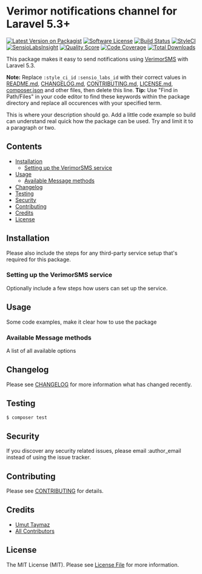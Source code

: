# Verimor notifications channel for Laravel 5.3+

[![Latest Version on Packagist](https://img.shields.io/packagist/v/laravel-notification-channels/verimor.svg?style=flat-square)](https://packagist.org/packages/laravel-notification-channels/verimor)
[![Software License](https://img.shields.io/badge/license-MIT-brightgreen.svg?style=flat-square)](LICENSE.md)
[![Build Status](https://img.shields.io/travis/laravel-notification-channels/verimor/master.svg?style=flat-square)](https://travis-ci.org/laravel-notification-channels/verimor)
[![StyleCI](https://styleci.io/repos/:style_ci_id/shield)](https://styleci.io/repos/:style_ci_id)
[![SensioLabsInsight](https://img.shields.io/sensiolabs/i/:sensio_labs_id.svg?style=flat-square)](https://insight.sensiolabs.com/projects/:sensio_labs_id)
[![Quality Score](https://img.shields.io/scrutinizer/g/laravel-notification-channels/verimor.svg?style=flat-square)](https://scrutinizer-ci.com/g/laravel-notification-channels/verimor)
[![Code Coverage](https://img.shields.io/scrutinizer/coverage/g/laravel-notification-channels/verimor/master.svg?style=flat-square)](https://scrutinizer-ci.com/g/laravel-notification-channels/verimor/?branch=master)
[![Total Downloads](https://img.shields.io/packagist/dt/laravel-notification-channels/verimor.svg?style=flat-square)](https://packagist.org/packages/laravel-notification-channels/verimor)

This package makes it easy to send notifications using [VerimorSMS](https://verimor.com.tr) with Laravel 5.3.

**Note:** Replace  ```:style_ci_id``` ```:sensio_labs_id``` with their correct values in [README.md](README.md), [CHANGELOG.md](CHANGELOG.md), [CONTRIBUTING.md](CONTRIBUTING.md), [LICENSE.md](LICENSE.md), [composer.json](composer.json) and other files, then delete this line.
**Tip:** Use "Find in Path/Files" in your code editor to find these keywords within the package directory and replace all occurences with your specified term.

This is where your description should go. Add a little code example so build can understand real quick how the package can be used. Try and limit it to a paragraph or two.



## Contents

- [Installation](#installation)
	- [Setting up the VerimorSMS service](#setting-up-the-VerimorSMS-service)
- [Usage](#usage)
	- [Available Message methods](#available-message-methods)
- [Changelog](#changelog)
- [Testing](#testing)
- [Security](#security)
- [Contributing](#contributing)
- [Credits](#credits)
- [License](#license)


## Installation

Please also include the steps for any third-party service setup that's required for this package.

### Setting up the VerimorSMS service

Optionally include a few steps how users can set up the service.

## Usage

Some code examples, make it clear how to use the package

### Available Message methods

A list of all available options

## Changelog

Please see [CHANGELOG](CHANGELOG.md) for more information what has changed recently.

## Testing

``` bash
$ composer test
```

## Security

If you discover any security related issues, please email :author_email instead of using the issue tracker.

## Contributing

Please see [CONTRIBUTING](CONTRIBUTING.md) for details.

## Credits

- [Umut Taymaz](https://github.com/umuttaymaz)
- [All Contributors](../../contributors)

## License

The MIT License (MIT). Please see [License File](LICENSE.md) for more information.
